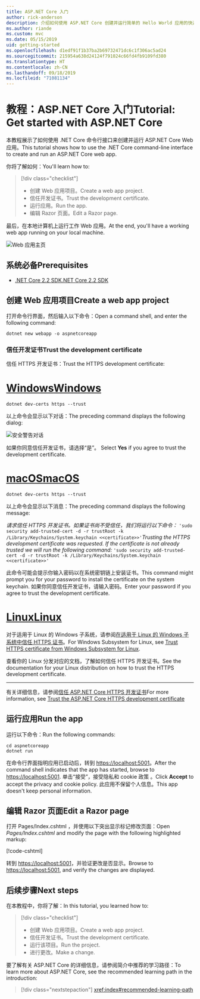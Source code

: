 ```yaml
---
title: ASP.NET Core 入门
author: rick-anderson
description: 介绍如何使用 ASP.NET Core 创建并运行简单的 Hello World 应用的快速教程。
ms.author: riande
ms.custom: mvc
ms.date: 05/15/2019
uid: getting-started
ms.openlocfilehash: d1edf91f1b37ba2b69732471dc6c1f306ac5ad24
ms.sourcegitcommit: 215954a638d24124f791024c66fd4fb9109fd380
ms.translationtype: HT
ms.contentlocale: zh-CN
ms.lasthandoff: 09/18/2019
ms.locfileid: "71081134"
---
```

# <a name="tutorial-get-started-with-aspnet-core"></a><span data-ttu-id="6100b-103">教程：ASP.NET Core 入门</span><span class="sxs-lookup"><span data-stu-id="6100b-103">Tutorial: Get started with ASP.NET Core</span></span>

<span data-ttu-id="6100b-104">本教程展示了如何使用 .NET Core 命令行接口来创建并运行 ASP.NET Core Web 应用。</span><span class="sxs-lookup"><span data-stu-id="6100b-104">This tutorial shows how to use the .NET Core command-line interface to create and run an ASP.NET Core web app.</span></span>

<span data-ttu-id="6100b-105">你将了解如何：</span><span class="sxs-lookup"><span data-stu-id="6100b-105">You'll learn how to:</span></span>

> [!div class="checklist"]
> * <span data-ttu-id="6100b-106">创建 Web 应用项目。</span><span class="sxs-lookup"><span data-stu-id="6100b-106">Create a web app project.</span></span>
> * <span data-ttu-id="6100b-107">信任开发证书。</span><span class="sxs-lookup"><span data-stu-id="6100b-107">Trust the development certificate.</span></span>
> * <span data-ttu-id="6100b-108">运行应用。</span><span class="sxs-lookup"><span data-stu-id="6100b-108">Run the app.</span></span>
> * <span data-ttu-id="6100b-109">编辑 Razor 页面。</span><span class="sxs-lookup"><span data-stu-id="6100b-109">Edit a Razor page.</span></span>

<span data-ttu-id="6100b-110">最后，在本地计算机上运行工作 Web 应用。</span><span class="sxs-lookup"><span data-stu-id="6100b-110">At the end, you'll have a working web app running on your local machine.</span></span>

![Web 应用主页](_static/home-page.png)

## <a name="prerequisites"></a><span data-ttu-id="6100b-112">系统必备</span><span class="sxs-lookup"><span data-stu-id="6100b-112">Prerequisites</span></span>

* [<span data-ttu-id="6100b-113">.NET Core 2.2 SDK</span><span class="sxs-lookup"><span data-stu-id="6100b-113">.NET Core 2.2 SDK</span></span>](https://www.microsoft.com/net/download/all)

## <a name="create-a-web-app-project"></a><span data-ttu-id="6100b-114">创建 Web 应用项目</span><span class="sxs-lookup"><span data-stu-id="6100b-114">Create a web app project</span></span>

<span data-ttu-id="6100b-115">打开命令行界面，然后输入以下命令：</span><span class="sxs-lookup"><span data-stu-id="6100b-115">Open a command shell, and enter the following command:</span></span>

```dotnetcli
dotnet new webapp -o aspnetcoreapp
```

### <a name="trust-the-development-certificate"></a><span data-ttu-id="6100b-116">信任开发证书</span><span class="sxs-lookup"><span data-stu-id="6100b-116">Trust the development certificate</span></span>

<span data-ttu-id="6100b-117">信任 HTTPS 开发证书：</span><span class="sxs-lookup"><span data-stu-id="6100b-117">Trust the HTTPS development certificate:</span></span>

# <a name="windowstabwindows"></a>[<span data-ttu-id="6100b-118">Windows</span><span class="sxs-lookup"><span data-stu-id="6100b-118">Windows</span></span>](#tab/windows)

```dotnetcli
dotnet dev-certs https --trust
```

<span data-ttu-id="6100b-119">以上命令会显示以下对话：</span><span class="sxs-lookup"><span data-stu-id="6100b-119">The preceding command displays the following dialog:</span></span>

![安全警告对话](~/getting-started/_static/cert.png)

<span data-ttu-id="6100b-121">如果你同意信任开发证书，请选择“是”。 </span><span class="sxs-lookup"><span data-stu-id="6100b-121">Select **Yes** if you agree to trust the development certificate.</span></span>

# <a name="macostabmacos"></a>[<span data-ttu-id="6100b-122">macOS</span><span class="sxs-lookup"><span data-stu-id="6100b-122">macOS</span></span>](#tab/macos)

```dotnetcli
dotnet dev-certs https --trust
```

<span data-ttu-id="6100b-123">以上命令会显示以下消息：</span><span class="sxs-lookup"><span data-stu-id="6100b-123">The preceding command displays the following message:</span></span>

<span data-ttu-id="6100b-124">*请求信任 HTTPS 开发证书。如果证书尚不受信任，我们将运行以下命令：* `'sudo security add-trusted-cert -d -r trustRoot -k /Library/Keychains/System.keychain <<certificate>>'`</span><span class="sxs-lookup"><span data-stu-id="6100b-124">*Trusting the HTTPS development certificate was requested. If the certificate is not already trusted we will run the following command:* `'sudo security add-trusted-cert -d -r trustRoot -k /Library/Keychains/System.keychain <<certificate>>'`</span></span>

<span data-ttu-id="6100b-125">此命令可能会提示你输入密码以在系统密钥链上安装证书。</span><span class="sxs-lookup"><span data-stu-id="6100b-125">This command might prompt you for your password to install the certificate on the system keychain.</span></span> <span data-ttu-id="6100b-126">如果你同意信任开发证书，请输入密码。</span><span class="sxs-lookup"><span data-stu-id="6100b-126">Enter your password if you agree to trust the development certificate.</span></span>

# <a name="linuxtablinux"></a>[<span data-ttu-id="6100b-127">Linux</span><span class="sxs-lookup"><span data-stu-id="6100b-127">Linux</span></span>](#tab/linux)

<span data-ttu-id="6100b-128">对于适用于 Linux 的 Windows 子系统，请参阅[在适用于 Linux 的 Windows 子系统中信任 HTTPS 证书](xref:security/enforcing-ssl#wsl)。</span><span class="sxs-lookup"><span data-stu-id="6100b-128">For Windows Subsystem for Linux, see [Trust HTTPS certificate from Windows Subsystem for Linux](xref:security/enforcing-ssl#wsl).</span></span>

<span data-ttu-id="6100b-129">查看你的 Linux 分发对应的文档，了解如何信任 HTTPS 开发证书。</span><span class="sxs-lookup"><span data-stu-id="6100b-129">See the documentation for your Linux distribution on how to trust the HTTPS development certificate.</span></span>

---

<span data-ttu-id="6100b-130">有关详细信息，请参阅[信任 ASP.NET Core HTTPS 开发证书](xref:security/enforcing-ssl#trust-the-aspnet-core-https-development-certificate-on-windows-and-macos)</span><span class="sxs-lookup"><span data-stu-id="6100b-130">For more information, see [Trust the ASP.NET Core HTTPS development certificate](xref:security/enforcing-ssl#trust-the-aspnet-core-https-development-certificate-on-windows-and-macos)</span></span>

## <a name="run-the-app"></a><span data-ttu-id="6100b-131">运行应用</span><span class="sxs-lookup"><span data-stu-id="6100b-131">Run the app</span></span>

<span data-ttu-id="6100b-132">运行以下命令：</span><span class="sxs-lookup"><span data-stu-id="6100b-132">Run the following commands:</span></span>

```dotnetcli
cd aspnetcoreapp
dotnet run
```

<span data-ttu-id="6100b-133">在命令行界面指明应用已启动后，转到 [https://localhost:5001](https://localhost:5001)。</span><span class="sxs-lookup"><span data-stu-id="6100b-133">After the command shell indicates that the app has started, browse to [https://localhost:5001](https://localhost:5001).</span></span> <span data-ttu-id="6100b-134">单击“接受”，接受隐私和 cookie 政策  。</span><span class="sxs-lookup"><span data-stu-id="6100b-134">Click **Accept** to accept the privacy and cookie policy.</span></span> <span data-ttu-id="6100b-135">此应用不保留个人信息。</span><span class="sxs-lookup"><span data-stu-id="6100b-135">This app doesn't keep personal information.</span></span>

## <a name="edit-a-razor-page"></a><span data-ttu-id="6100b-136">编辑 Razor 页面</span><span class="sxs-lookup"><span data-stu-id="6100b-136">Edit a Razor page</span></span>

<span data-ttu-id="6100b-137">打开 Pages/Index.cshtml  ，并使用以下突出显示标记修改页面：</span><span class="sxs-lookup"><span data-stu-id="6100b-137">Open *Pages/Index.cshtml* and modify the page with the following highlighted markup:</span></span>

[!code-cshtml[](sample/index.cshtml?highlight=9)]

<span data-ttu-id="6100b-138">转到 [https://localhost:5001](https://localhost:5001)，并验证更改是否显示。</span><span class="sxs-lookup"><span data-stu-id="6100b-138">Browse to [https://localhost:5001](https://localhost:5001), and verify the changes are displayed.</span></span>

## <a name="next-steps"></a><span data-ttu-id="6100b-139">后续步骤</span><span class="sxs-lookup"><span data-stu-id="6100b-139">Next steps</span></span>

<span data-ttu-id="6100b-140">在本教程中，你将了解：</span><span class="sxs-lookup"><span data-stu-id="6100b-140">In this tutorial, you learned how to:</span></span>

> [!div class="checklist"]
> * <span data-ttu-id="6100b-141">创建 Web 应用项目。</span><span class="sxs-lookup"><span data-stu-id="6100b-141">Create a web app project.</span></span>
> * <span data-ttu-id="6100b-142">信任开发证书。</span><span class="sxs-lookup"><span data-stu-id="6100b-142">Trust the development certificate.</span></span>
> * <span data-ttu-id="6100b-143">运行该项目。</span><span class="sxs-lookup"><span data-stu-id="6100b-143">Run the project.</span></span>
> * <span data-ttu-id="6100b-144">进行更改。</span><span class="sxs-lookup"><span data-stu-id="6100b-144">Make a change.</span></span>

<span data-ttu-id="6100b-145">要了解有关 ASP.NET Core 的详细信息，请参阅简介中推荐的学习路径：</span><span class="sxs-lookup"><span data-stu-id="6100b-145">To learn more about ASP.NET Core, see the recommended learning path in the introduction:</span></span>

> [!div class="nextstepaction"]
> <xref:index#recommended-learning-path>
